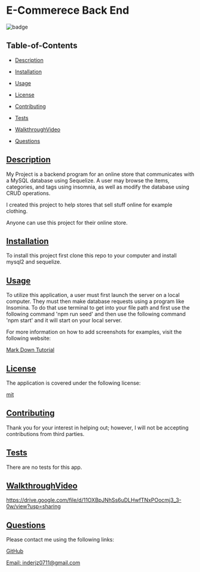   # E-Commerece Back End
  
  
  ![badge](https://img.shields.io/badge/license-mit-blue)
    

  ## Table-of-Contents

  * [Description](#description)
  * [Installation](#installation)
  * [Usage](#usage)
  
  * [License](#license)
    
  * [Contributing](#contributing)
  * [Tests](#tests)
  * [WalkthroughVideo](#walkthroughvideo)
  * [Questions](#questions)
  
  ## [Description](#table-of-contents)

  My Project is a backend program for an online store that communicates with a MySQL database using Sequelize. A user may browse the items, categories, and tags using insomnia, as well as modify the database using CRUD operations.

  I created this project to help stores that sell stuff online for example clothing.

  Anyone can use this project for their online store.

  ## [Installation](#table-of-contents)

  To install this project first clone this repo to your computer and install mysql2 and sequelize.

  ## [Usage](#table-of-contents)

  To utilize this application, a user must first launch the server on a local computer. They must then make database requests using a program like Insomina. To do that use terminal to get into your file path and first use the following command 'npm run seed' and then use the following command 'npm start' and it will start on your local server.
  
  For more information on how to add screenshots for examples, visit the following website:
  
  [Mark Down Tutorial](https://agea.github.io/tutorial.md/)
  
  
  ## [License](#table-of-contents)

  The application is covered under the following license:

  
  [mit](https://choosealicense.com/licenses/mit)
    
    

  ## [Contributing](#table-of-contents)
  
  
  Thank you for your interest in helping out; however, I will not be accepting contributions from third parties.
    

  ## [Tests](#table-of-contents)

  There are no tests for this app.
  
  
   ## [WalkthroughVideo](#table-of-contents)

https://drive.google.com/file/d/11OXBpJNhSs6uDLHwfTNxPOocmj3_3-0w/view?usp=sharing


  ## [Questions](#table-of-contents)

  Please contact me using the following links:

  [GitHub](https://github.com/inderjz)

  [Email: inderjz0711@gmail.com](mailto:inderjz0711@gmail.com)


